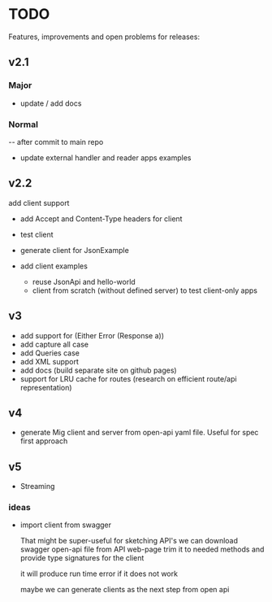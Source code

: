 # TODO

Features, improvements and open problems for releases:

## v2.1

### Major

* update / add docs

### Normal

-- after commit to main repo

* update external handler and reader apps examples

## v2.2

add client support

* add Accept and Content-Type headers for client

* test client 

* generate client for JsonExample

* add client examples 
  * reuse JsonApi and hello-world
  * client from scratch (without defined server) to test client-only apps

## v3

* add support for (Either Error (Response a))
* add capture all case
* add Queries case
* add XML support
* add docs (build separate site on github pages)
* support for LRU cache for routes (research on efficient route/api representation)

## v4

* generate Mig client and server from open-api yaml file. Useful for spec first approach

## v5

* Streaming

### ideas

* import client from swagger

   That might be super-useful for sketching API's we can download
   swagger open-api file from API web-page trim it to needed methods
   and provide type signatures for the client

   it will produce run time error if it does not work

   maybe we can generate clients as the next step from open api
